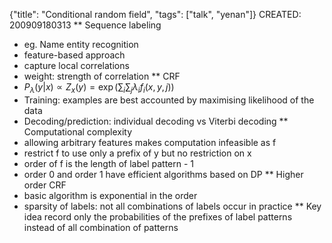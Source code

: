 {"title": "Conditional random field", "tags": ["talk", "yenan"]}
CREATED: 200909180313
** Sequence labeling
 * eg. Name entity recognition
 * feature-based approach
 * capture local correlations
 * weight: strength of correlation
** CRF
 * $P_\lambda(y|x) \propto Z_x(y) = \exp(\sum_i \sum_j \lambda_i f_i(x, y, j))$
 * Training: examples are best accounted by maximising likelihood of the data
 * Decoding/prediction: individual decoding vs Viterbi decoding
** Computational complexity
 * allowing arbitrary features makes computation infeasible as f
 * restrict f to use only a prefix of y but no restriction on x
 * order of f is the length of label pattern - 1
 * order 0 and order 1 have efficient algorithms based on DP
** Higher order CRF
 * basic algorithm is exponential in the order
 * sparsity of labels: not all combinations of labels occur in practice
** Key idea
record only the probabilities of the prefixes of label patterns instead of all
combination of patterns
